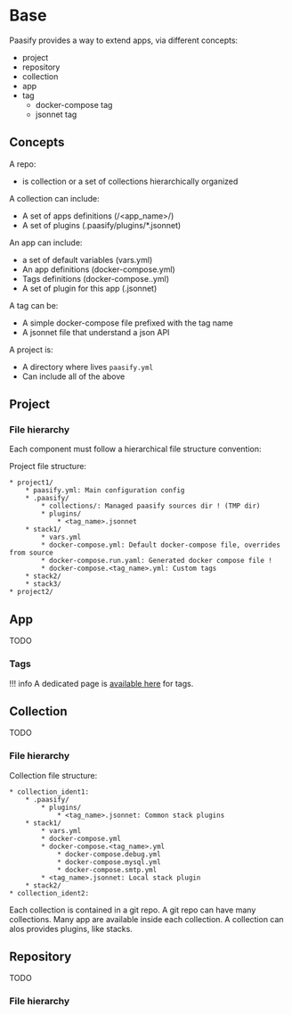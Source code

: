 # Base



Paasify provides a way to extend apps, via different concepts:

* project
* repository
* collection
* app
* tag
    * docker-compose tag
    * jsonnet tag

## Concepts

A repo:

* is collection or a set of collections hierarchically organized

A collection can include:

* A set of apps definitions (/<app_name>/)
* A set of plugins (.paasify/plugins/*.jsonnet)

An app can include:

* a set of default variables (vars.yml)
* An app definitions (docker-compose.yml)
* Tags definitions (docker-compose.<tag>.yml)
* A set of plugin for this app (<tag>.jsonnet)

A tag can be:

* A simple docker-compose file prefixed with the tag name
* A jsonnet file that understand a json API

A project is:

* A directory where lives `paasify.yml`
* Can include all of the above





## Project


### File hierarchy

Each component must follow a hierarchical file structure convention:

Project file structure:

```
* project1/
    * paasify.yml: Main configuration config
    * .paasify/
        * collections/: Managed paasify sources dir ! (TMP dir)
        * plugins/
            * <tag_name>.jsonnet
    * stack1/
        * vars.yml
        * docker-compose.yml: Default docker-compose file, overrides from source
        * docker-compose.run.yaml: Generated docker compose file !
        * docker-compose.<tag_name>.yml: Custom tags
    * stack2/
    * stack3/
* project2/
```


## App

TODO

### Tags


!!! info
    A dedicated page is [available here](extend_tags) for tags.


## Collection

TODO

### File hierarchy

Collection file structure:
```
* collection_ident1:
    * .paasify/
        * plugins/
            * <tag_name>.jsonnet: Common stack plugins
    * stack1/
        * vars.yml
        * docker-compose.yml
        * docker-compose.<tag_name>.yml
            * docker-compose.debug.yml
            * docker-compose.mysql.yml
            * docker-compose.smtp.yml
        * <tag_name>.jsonnet: Local stack plugin
    * stack2/
* collection_ident2:
```

Each collection is contained in a git repo. A git repo can have many collections. Many app are available
inside each collection. A collection can alos provides plugins, like stacks.



## Repository

TODO

### File hierarchy




